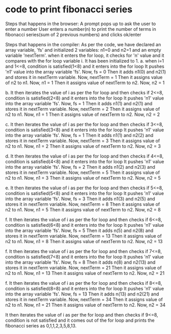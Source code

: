 # code to print fibonacci series
Steps that happens in the browser:
A prompt pops up to ask the user to enter a number 
User enters a number(n) to print the number of terms in fibonacci series(sum of 2 previous numbers) and clicks ok/enter

Steps that happens in the compiler:
As per the code, we have declared an array variable, 'fs' and initialized 2 variables: n1=0 and n2=1 and an empty variable 'nextTerm'.
when it enters the for loop, it checks for 'n' value and it compares with the for loop variable i. It has been initialized to 1.
a. when i=1 and 1<=8, condition is satisfied(1<8) and it enters into the for loop 
   It pushes 'n1' value into the array variable 'fs'. Now, fs = 0
   Then it adds n1(0) and n2(1) and stores it in nextTerm variable. Now, nextTerm = 1
   Then it assigns value of n2 to n1. Now, n1 = 1
   Then it assigns value of nextTerm to n2. Now, n2 = 1
   
b. It then iterates the value of i as per the for loop and then checks if 2<=8, condition is satisfied(2<8) and it enters into the for loop 
   It pushes 'n1' value into the array variable 'fs'. Now, fs = 1
   Then it adds n1(1) and n2(1) and stores it in nextTerm variable. Now, nextTerm = 2
   Then it assigns value of n2 to n1. Now, n1 = 1
   Then it assigns value of nextTerm to n2. Now, n2 = 2

c. It then iterates the value of i as per the for loop and then checks if 3<=8, condition is satisfied(3<8) and it enters into the for loop 
   It pushes 'n1' value into the array variable 'fs'. Now, fs = 1
   Then it adds n1(1) and n2(2) and stores it in nextTerm variable. Now, nextTerm = 3
   Then it assigns value of n2 to n1. Now, n1 = 2
   Then it assigns value of nextTerm to n2. Now, n2 = 3
   
d. It then iterates the value of i as per the for loop and then checks if 4<=8, condition is satisfied(4<8) and it enters into the for loop 
   It pushes 'n1' value into the array variable 'fs'. Now, fs = 2
   Then it adds n1(2) and n2(3) and stores it in nextTerm variable. Now, nextTerm = 5
   Then it assigns value of n2 to n1. Now, n1 = 3
   Then it assigns value of nextTerm to n2. Now, n2 = 5
   
e. It then iterates the value of i as per the for loop and then checks if 5<=8, condition is satisfied(5<8) and it enters into the for loop 
   It pushes 'n1' value into the array variable 'fs'. Now, fs = 3
   Then it adds n1(3) and n2(5) and stores it in nextTerm variable. Now, nextTerm = 8
   Then it assigns value of n2 to n1. Now, n1 = 5
   Then it assigns value of nextTerm to n2. Now, n2 = 8
   
f. It then iterates the value of i as per the for loop and then checks if 6<=8, condition is satisfied(6<8) and it enters into the for loop 
   It pushes 'n1' value into the array variable 'fs'. Now, fs = 5
   Then it adds n(5) and n2(8) and stores it in nextTerm variable. Now, nextTerm = 13
   Then it assigns value of n2 to n1. Now, n1 = 8
   Then it assigns value of nextTerm to n2. Now, n2 = 13
   
   
f. It then iterates the value of i as per the for loop and then checks if 7<=8, condition is satisfied(7<8) and it enters into the for loop 
   It pushes 'n1' value into the array variable 'fs'. Now, fs = 8
   Then it adds n(8) and n2(13) and stores it in nextTerm variable. Now, nextTerm = 21
   Then it assigns value of n2 to n1. Now, n1 = 13
   Then it assigns value of nextTerm to n2. Now, n2 = 21
   
   
f. It then iterates the value of i as per the for loop and then checks if 8<=8, condition is satisfied(8=8) and it enters into the for loop 
   It pushes 'n1' value into the array variable 'fs'. Now, fs = 13
   Then it adds n(13) and n2(21) and stores it in nextTerm variable. Now, nextTerm = 34
   Then it assigns value of n2 to n1. Now, n1 = 21
   Then it assigns value of nextTerm to n2. Now, n2 = 34
   
   It then iterates the value of i as per the for loop and then checks if 9<=8, condition is not satisfied and it comes out of the for loop and prints the fibonacci series as 0,1,1,2,3,5,8,13.
